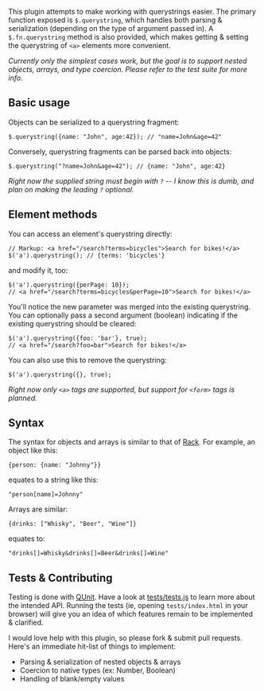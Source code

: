 This plugin attempts to make working with querystrings easier. The primary function exposed is `$.querystring`, which handles both parsing & serialization (depending on the type of argument passed in). A `$.fn.querystring` method is also provided, which makes getting & setting the querystring of `<a>` elements more convenient.

_Currently only the simplest cases work, but the goal is to support nested objects, arrays, and type coercion. Please refer to the test suite for more info._

Basic usage
-----------

Objects can be serialized to a querystring fragment:

    $.querystring({name: "John", age:42}); // "name=John&age=42"

Conversely, querystring fragments can be parsed back into objects:

    $.querystring("?name=John&age=42"); // {name: "John", age:42}
    
_Right now the supplied string must begin with `?` -- I know this is dumb, and plan on making the leading `?` optional._

Element methods
---------------

You can access an element's querystring directly:

    // Markup: <a href="/search?terms=bicycles">Search for bikes!</a>
    $('a').querystring(); // {terms: 'bicycles'}
    
and modify it, too:

    $('a').querystring({perPage: 10});
    // <a href="/search?terms=bicycles&perPage=10">Search for bikes!</a>
    
You'll notice the new parameter was merged into the existing querystring. You can optionally pass a second argument (boolean) indicating if the existing querystring should be cleared:
    
    $('a').querystring({foo: 'bar'}, true);
    // <a href="/search?foo=bar">Search for bikes!</a>
    
You can also use this to remove the querystring:

    $('a').querystring({}, true);
    
_Right now only `<a>` tags are supported, but support for `<form>` tags is planned._
    
Syntax
------
    
The syntax for objects and arrays is similar to that of [Rack](http://rack.rubyforge.org/). For example, an object like this:

    {person: {name: "Johnny"}}
    
equates to a string like this:

    "person[name]=Johnny"

Arrays are similar:

    {drinks: ["Whisky", "Beer", "Wine"]}
    
equates to:

    "drinks[]=Whisky&drinks[]=Beer&drinks[]=Wine"

Tests & Contributing
--------------------

Testing is done with [QUnit](http://docs.jquery.com/Qunit). Have a look at [tests/tests.js](https://github.com/kylefox/jquery-querystring/blob/master/tests/tests.js) to learn more about the intended API. Running the tests (ie, opening `tests/index.html` in your browser) will give you an idea of which features remain to be implemented & clarified.

I would love help with this plugin, so please fork & submit pull requests. Here's an immediate hit-list of things to implement:

* Parsing & serialization of nested objects & arrays
* Coercion to native types (ex: Number, Boolean)
* Handling of blank/empty values

